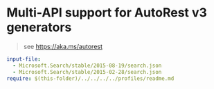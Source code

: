 # Multi-API support for AutoRest v3 generators

> see https://aka.ms/autorest

``` yaml $(enable-multi-api)
input-file:
  - Microsoft.Search/stable/2015-08-19/search.json
  - Microsoft.Search/stable/2015-02-28/search.json
require: $(this-folder)/../../../../profiles/readme.md
```
